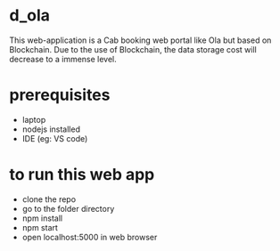 # d_ola
This web-application is a Cab booking web portal like Ola but based on Blockchain.
Due to the use of Blockchain, the data storage cost will decrease to a immense level.
# prerequisites
- laptop
- nodejs installed
- IDE (eg: VS code)
# to run this web app
- clone the repo
- go to the folder directory
- npm install
- npm start
- open localhost:5000 in web browser

